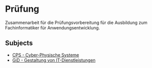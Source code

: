 # Prüfung

Zusammenarbeit für die Prüfungsvorbereitung für die Ausbildung zum Fachinformatiker für Anwendungsentwicklung.

## Subjects

- [CPS - Cyber-Physische Systeme](./src/CPS/CPS.md)
- [GiD - Gestaltung von IT-Dienstleistungen ](./src/GiD/GiD.md)
